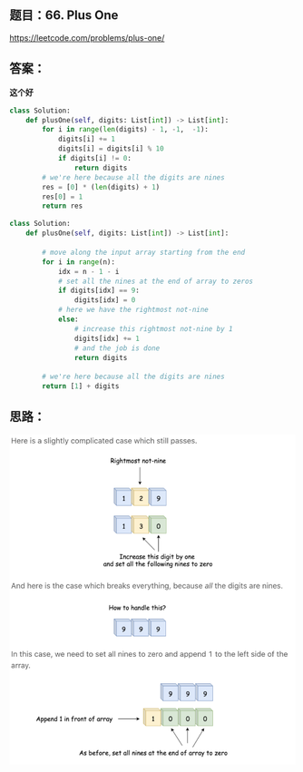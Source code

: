 ## 题目：66. Plus One

https://leetcode.com/problems/plus-one/


## 答案：
**这个好**
```python 
class Solution:
    def plusOne(self, digits: List[int]) -> List[int]:
        for i in range(len(digits) - 1, -1,  -1):
            digits[i] += 1
            digits[i] = digits[i] % 10
            if digits[i] != 0:
                return digits
        # we're here because all the digits are nines
        res = [0] * (len(digits) + 1)
        res[0] = 1
        return res
```
```python
class Solution:
    def plusOne(self, digits: List[int]) -> List[int]:

        # move along the input array starting from the end
        for i in range(n):
            idx = n - 1 - i
            # set all the nines at the end of array to zeros
            if digits[idx] == 9:
                digits[idx] = 0
            # here we have the rightmost not-nine
            else:
                # increase this rightmost not-nine by 1
                digits[idx] += 1
                # and the job is done
                return digits

        # we're here because all the digits are nines
        return [1] + digits  

```

## 思路：
![a](https://github.com/SSRRBB/Leetcode/blob/main/Images/387.png)
